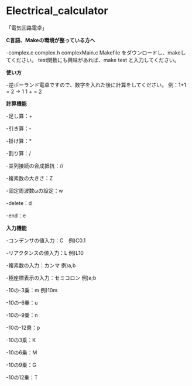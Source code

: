 # Electrical_calculator
「電気回路電卓」　

**C言語、Makeの環境が整っている方へ**

-complex.c complex.h complexMain.c Makefile をダウンロードし、makeしてください。
test関数にも興味があれば、make test と入力してください。


**使い方**

-逆ポーランド電卓ですので、数字を入れた後に計算をしてください。
例：1+1 = 2 → 1 1 + = 2


**計算機能**

-足し算：+

-引き算：-

-掛け算：*

-割り算：/

-並列接続の合成抵抗：//

-複素数の大きさ：Z

-固定周波数ωの設定：w

-delete：d

-end：e


**入力機能**

-コンデンサの値入力：C　例)C0.1

-リアクタンスの値入力：L 例)L10

-複素数の入力：カンマ 例)a,b

-極座標表示の入力：セミコロン 例)a;b

-10の-3乗：m 例)10m

-10の-6乗：u

-10の-9乗：n

-10の-12乗：p

-10の3乗：K

-10の6乗：M

-10の9乗：G

-10の12乗：T
